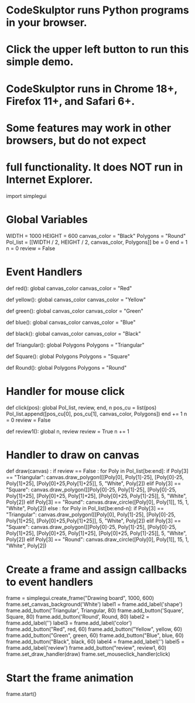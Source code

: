 # CodeSkulptor runs Python programs in your browser.
# Click the upper left button to run this simple demo.

# CodeSkulptor runs in Chrome 18+, Firefox 11+, and Safari 6+.
# Some features may work in other browsers, but do not expect
# full functionality.  It does NOT run in Internet Explorer.

import simplegui

# Global Variables
WIDTH = 1000
HEIGHT = 600
canvas_color = "Black"
Polygons = "Round"
Pol_list = [[WIDTH / 2, HEIGHT / 2, canvas_color, Polygons]]
be = 0
end = 1
n = 0
review = False

# Event Handlers

def red():
    global canvas_color
    canvas_color = "Red"

def yellow():
    global canvas_color
    canvas_color = "Yellow"

def green():
    global canvas_color
    canvas_color = "Green"
    
def blue():
    global canvas_color
    canvas_color = "Blue"
    
def black():
    global canvas_color
    canvas_color = "Black"

def Triangular():
    global Polygons
    Polygons = "Triangular"
    
def Square():
    global Polygons
    Polygons = "Square"
    
def Round():
    global Polygons
    Polygons = "Round"
    
# Handler for mouse click
def click(pos):
    global Pol_list, review, end, n
    pos_cu = list(pos)
    Pol_list.append([pos_cu[0], pos_cu[1], canvas_color, Polygons])
    end += 1
    n = 0
    review = False

def review1():
    global n, review
    review = True
    n += 1
    
# Handler to draw on canvas
def draw(canvas) :
    if review == False :
        for Poly in Pol_list[be:end]:
            if Poly[3] == "Triangular":
                canvas.draw_polygon([[Poly[0], Poly[1]-25], [Poly[0]-25, Poly[1]+25], [Poly[0]+25,Poly[1]+25]], 5, "White", Poly[2])
            elif Poly[3] == "Square":
                canvas.draw_polygon([[Poly[0]-25, Poly[1]-25], [Poly[0]-25, Poly[1]+25], [Poly[0]+25, Poly[1]+25], [Poly[0]+25, Poly[1]-25]], 5, "White", Poly[2])
            elif Poly[3] == "Round":
                canvas.draw_circle([Poly[0], Poly[1]], 15, 1, "White", Poly[2])
    else :
        for Poly in Pol_list[be:end-n]:
            if Poly[3] == "Triangular":
                canvas.draw_polygon([[Poly[0], Poly[1]-25], [Poly[0]-25, Poly[1]+25], [Poly[0]+25,Poly[1]+25]], 5, "White", Poly[2])
            elif Poly[3] == "Square":
                canvas.draw_polygon([[Poly[0]-25, Poly[1]-25], [Poly[0]-25, Poly[1]+25], [Poly[0]+25, Poly[1]+25], [Poly[0]+25, Poly[1]-25]], 5, "White", Poly[2])
            elif Poly[3] == "Round":
                canvas.draw_circle([Poly[0], Poly[1]], 15, 1, "White", Poly[2])

# Create a frame and assign callbacks to event handlers
frame = simplegui.create_frame("Drawing board", 1000, 600)
frame.set_canvas_background('White')
label1 = frame.add_label('shape')
frame.add_button('Triangular', Triangular, 80)
frame.add_button('Square', Square, 80)
frame.add_button('Round', Round, 80)
label2 = frame.add_label('')
label3 = frame.add_label('color')
frame.add_button("Red", red, 60)
frame.add_button("Yellow", yellow, 60)
frame.add_button("Green", green, 60)
frame.add_button("Blue", blue, 60)
frame.add_button("Black", black, 60)
label4 = frame.add_label('')
label5 = frame.add_label('review')
frame.add_button("review", review1, 60)
frame.set_draw_handler(draw)
frame.set_mouseclick_handler(click)

# Start the frame animation
frame.start()
